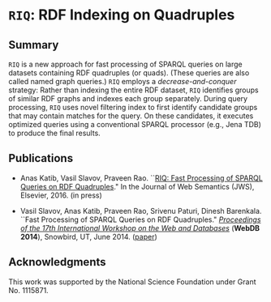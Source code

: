 # `RIQ`: RDF Indexing on Quadruples

## Summary

`RIQ` is a new approach for fast processing of SPARQL queries on large
datasets containing RDF quadruples (or quads). 
(These queries are also called named graph queries.)
`RIQ` employs a *decrease-and-conquer*
strategy: Rather than indexing the entire RDF dataset, `RIQ` identifies
groups of similar RDF graphs and indexes each group separately. During
query processing, `RIQ` uses novel filtering index to first identify
candidate groups that may contain matches for the query. On these
candidates, it executes optimized queries using a conventional SPARQL
processor (e.g., Jena TDB) to produce the final results.

## Publications

* Anas Katib, Vasil Slavov, Praveen Rao. ``[RIQ: Fast Processing of SPARQL Queries on RDF Quadruples](http://dx.doi.org/10.1016/j.websem.2016.03.005)." In the Journal of Web Semantics (JWS), Elsevier, 2016. (in press)

* Vasil Slavov, Anas Katib, Praveen Rao, Srivenu Paturi, Dinesh
Barenkala. ``Fast Processing of SPARQL Queries on RDF Quadruples."
[*Proceedings of the 17th International Workshop on the Web and
Databases*](http://webdb2014.eecs.umich.edu/) (**WebDB 2014**),
Snowbird, UT, June 2014.
([paper](http://arxiv.org/pdf/1506.01333v1.pdf))


## Acknowledgments

This work was supported by the National Science Foundation under Grant No. 1115871.

